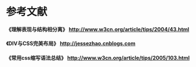 # 参考文献
#### 《理解表现与结构相分离》 http://www.w3cn.org/article/tips/2004/43.html
#### 《DIV与CSS完美布局》 http://jessezhao.cnblogs.com
#### 《常用css缩写语法总结》 http://www.w3cn.org/article/tips/2005/103.html
